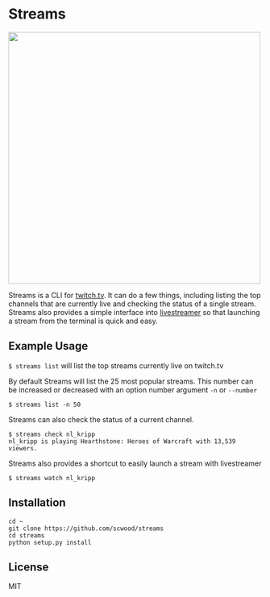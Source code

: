 # Streams

<img src='https://cloud.githubusercontent.com/assets/9126138/7484541/1f053c10-f347-11e4-93d2-818ae492d647.png' width="500px">

Streams is a CLI for [twitch.tv](http://twitch.tv). It can do a few things, including listing the top channels that are currently live and checking the status of a single stream. Streams also provides a simple interface into [livestreamer](https://github.com/chrippa/livestreamer) so that launching a stream from the terminal is quick and easy.

## Example Usage

`$ streams list` will list the top streams currently live on twitch.tv

By default Streams will list the 25 most popular streams. This number can be increased or decreased with an option number argument `-n` or `--number`

`$ streams list -n 50`

Streams can also check the status of a current channel. 

```
$ streams check nl_kripp
nl_kripp is playing Hearthstone: Heroes of Warcraft with 13,539 viewers.
```

Streams also provides a shortcut to easily launch a stream with livestreamer

```
$ streams watch nl_kripp
```

## Installation 

```
cd ~
git clone https://github.com/scwood/streams
cd streams 
python setup.py install
```

## License

MIT
